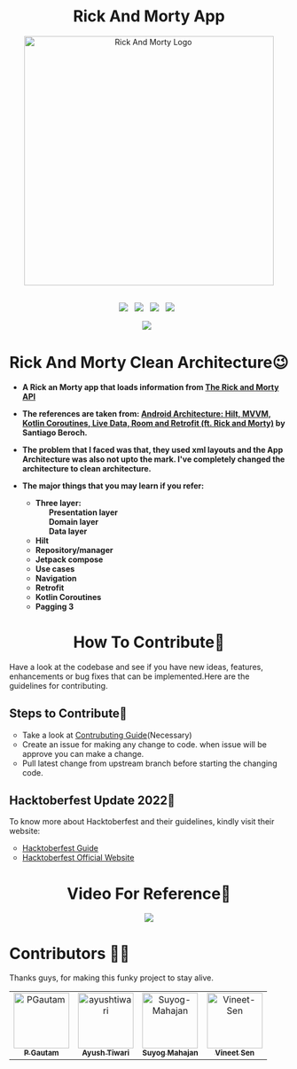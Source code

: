 <h1 align ="center">Rick And Morty App</h1>
<div align = "center">
  <img src ="https://upload.wikimedia.org/wikipedia/commons/thumb/b/b1/Rick_and_Morty.svg/1200px-Rick_and_Morty.svg.png?20220319060844" alt = "Rick And Morty Logo"     width=450>
</div><br>
<p align="center">
  <a href="https://github.com/PGautam27/Morty_app/issues"><img src="https://img.shields.io/github/issues/PGautam27/Morty_app.svg?style=for-the-badge&logo=appveyor" /></a>&nbsp;&nbsp;
  <a href="https://github.com/PGautam27/Morty_app/fork"><img src="https://img.shields.io/github/forks/PGautam27/Morty_app.svg?style=for-the-badge&logo=appveyor" /></a>&nbsp;&nbsp;
  <a href="#"><img src="https://img.shields.io/github/stars/PGautam27/Morty_app.svg?style=for-the-badge&logo=appveyor" /></a>&nbsp;&nbsp;
  <a href="https://github.com/PGautam27/Morty_app/blob/master/LICENSE"><img src="https://img.shields.io/github/license/PGautam27/Morty_app.svg?style=for-the-badge&logo=appveyor" /></a>&nbsp;&nbsp;
</p>
<p align ="center"><a href="#"><img src="https://forthebadge.com/images/badges/built-for-android.svg"/></a>&nbsp;&nbsp;</p>
<h1 align ="center">Rick And Morty Clean Architecture😉</h1>
<ul> 
  <li> <p dir="auto"><b> A Rick an Morty app that loads information from <a href="https://rickandmortyapi.com/">The Rick and Morty API</a></li>
  <li> The references are taken from: <a href="https://itnext.io/android-architecture-hilt-mvvm-kotlin-coroutines-live-data-room-and-retrofit-ft-8b746cab4a06">Android Architecture: Hilt, MVVM, Kotlin Coroutines, Live Data, Room and Retrofit (ft. Rick and Morty)</a> by Santiago Beroch.</p></li>
  <li><p>The problem that I faced was that, they used xml layouts and the App Architecture was also not upto the mark. I've completely changed the architecture to clean architecture.</p></li>
  <li> <p>The major things that you may learn if you refer: </p>
        <ul>
            <li>Three layer:
                <ol>Presentation layer</ol>
                <ol>Domain layer</ol>
                <ol>Data layer</ol>
            </li>
            <li>Hilt</li>
            <li>Repository/manager</li>
            <li>Jetpack compose</li>
            <li>Use cases</li>
            <li>Navigation</li>
            <li>Retrofit</li>
            <li>Kotlin Coroutines</li>
            <li>Pagging 3</li>
        </ul></b>
        </li>
</ul>
        <h1 align = "center">How To Contribute🤔</h1>
        <p>Have a look at the codebase and see if you have new ideas, features, enhancements or bug fixes that can be implemented.Here are the guidelines for contributing.</p>
        <h2>Steps to Contribute📃</h2>
        <ul type = "circle">
            <li>Take a look at <a href="https://github.com/PGautam27/Morty_app/blob/master/CONTRIBUTING.md">Contrubuting Guide</a>(Necessary)</li>
            <li>Create an issue for making any change to code. when issue will be approve you can make a change.</li>
            <li>Pull latest change from upstream branch before starting the changing code.</li>
        </ul>
        <h2>Hacktoberfest Update 2022🎃</h2>
        <p>To know more about Hacktoberfest and their guidelines, kindly visit their website:</p>
        <ul type = "circle">
            <li><a href="https://github.com/PGautam27/Morty_app/blob/master/HACKTOBERFEST.md">Hacktoberfest Guide</a></li>
            <li><a href="https://hacktoberfest.com/">Hacktoberfest Official Website</a></li>
        </ul>
        <h1 align ="center">Video For Reference👀</h1>
        <p align="center">
        <img src="https://user-images.githubusercontent.com/92343715/194762657-ac7fd299-c4fb-47a5-a5f7-dee9e3f54467.gif"/></p>

# Contributors 💪😎 
Thanks guys, for making this funky project to stay alive.

<table>
  <tr>
    <td align="center">
      <a href="https://github.com/PGautam27">
        <img src="https://avatars.githubusercontent.com/u/92343715?s=96&v=4" width="100;" alt="PGautam"/>
        <br/>
        <sub><b>P Gautam</b></sub>
      </a>
    </td>
    <td align="center">
      <a href="https://github.com/ayushtiwari110">
        <img src="https://avatars.githubusercontent.com/u/84335414?v=4" width="100;" alt="ayushtiwari"/>
        <br/>
        <sub><b>Ayush Tiwari</b></sub>
      </a>
    </td>
    <td align="center">
      <a href="https://github.com/SuyogMahajan">
        <img src="https://avatars.githubusercontent.com/u/86179143?v=4" width="100;" alt="Suyog-Mahajan"/>
        <br/>
        <sub><b>Suyog Mahajan</b></sub>
      </a>
    </td>
    <td align="center">
      <a href="https://github.com/VSen910">
        <img src="https://avatars.githubusercontent.com/u/104011412?v=4" width="100;" alt="Vineet-Sen"/>
        <br/>
        <sub><b>Vineet Sen</b></sub>
      </a>
    </td>
  </tr>
</table>
